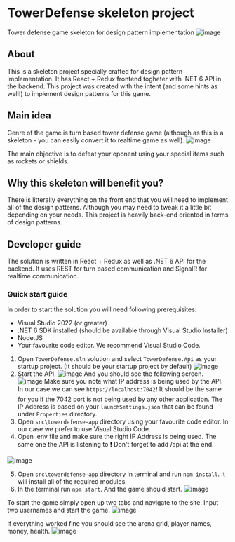# TowerDefense skeleton project
Tower defense game skeleton for design pattern implementation
![image](https://user-images.githubusercontent.com/54746064/208293825-01607f01-89f1-4fec-9c14-6268abc9a8cd.png)

## About

This is a skeleton project specially crafted for design pattern implementation. It has React + Redux frontend togheter with .NET 6 API in the backend.
This project was created with the intent (and some hints as well!) to implement design patterns for this game.

## Main idea
Genre of the game is turn based tower defense game (although as this is a skeleton - you can easily convert it to realtime game as well).
![image](https://user-images.githubusercontent.com/54746064/208293911-2d36c008-06dc-469f-850e-9df3780a0b14.png)

The main objective is to defeat your oponent using your special items such as rockets or shields.

## Why this skeleton will benefit you?

There is litterally everything on the front end that you will need to implement all of the design patterns. Although you may need to tweak it a little bit depending on your needs. This project is heavily back-end oriented in terms of design patterns.

## Developer guide

The solution is written in React + Redux as well as .NET 6 API for the backend. It uses REST for turn based communication and SignalR for realtime communication.

### Quick start guide

In order to start the solution you will need following prerequisites:

* Visual Studio 2022 (or greater)
* .NET 6 SDK installed (should be available through Visual Studio Installer)
* Node.JS
* Your favourite code editor. We recommend Visual Studio Code.

1. Open `TowerDefense.sln` solution and select `TowerDefense.Api` as your startup project. (It should be your startup project by default)
![image](https://user-images.githubusercontent.com/54746064/208294888-d5519996-7881-477c-a93b-b3709e1138dd.png)
2. Start the API.
![image](https://user-images.githubusercontent.com/54746064/208294919-b156cfde-1445-4057-a2ec-aa1b3ba03411.png)
And you should see the following screen.
![image](https://user-images.githubusercontent.com/54746064/208295156-49e8591c-2638-4bc1-9020-3c05935ecc48.png)
Make sure you note what IP address is being used by the API. In our case we can see `https://localhost:7042`:exclamation:
It should be the same for you if the 7042 port is not being used by any other application.
The IP Address is based on your `launchSettings.json` that can be found under `Properties` directory.
3. Open `src\towerdefense-app` directory using your favourite code editor. In our case we prefer to use Visual Studio Code.
4. Open .env file and make sure the right IP Address is being used. The same one the API is listening to :exclamation:
Don't forget to add /api at the end.

![image](https://user-images.githubusercontent.com/54746064/208295369-550e708a-5efb-45b8-8730-0bd6b4374131.png)

5. Open `src\towerdefense-app` directory in terminal and run `npm install`. It will install all of the required modules.
6. In the terminal run `npm start`. And the game should start.
![image](https://user-images.githubusercontent.com/54746064/208295627-f582cd05-a423-45b4-85e1-d33b42adee98.png)

To start the game simply open up two tabs and navigate to the site. Input two usernames and start the game.
![image](https://user-images.githubusercontent.com/54746064/208295734-faf82256-27b9-4c7e-9bde-27729d1a1397.png)

If everything worked fine you should see the arena grid, player names, money, health.
![image](https://user-images.githubusercontent.com/54746064/208295778-e56241e1-41f0-4201-9860-76e1bddd1966.png)


